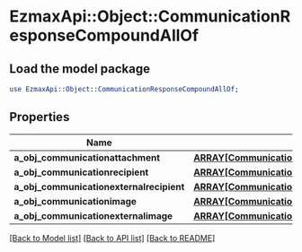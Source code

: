 # EzmaxApi::Object::CommunicationResponseCompoundAllOf

## Load the model package
```perl
use EzmaxApi::Object::CommunicationResponseCompoundAllOf;
```

## Properties
Name | Type | Description | Notes
------------ | ------------- | ------------- | -------------
**a_obj_communicationattachment** | [**ARRAY[CommunicationattachmentResponseCompound]**](CommunicationattachmentResponseCompound.md) |  | 
**a_obj_communicationrecipient** | [**ARRAY[CommunicationrecipientResponseCompound]**](CommunicationrecipientResponseCompound.md) |  | 
**a_obj_communicationexternalrecipient** | [**ARRAY[CommunicationexternalrecipientResponseCompound]**](CommunicationexternalrecipientResponseCompound.md) |  | 
**a_obj_communicationimage** | [**ARRAY[CommunicationimageResponseCompound]**](CommunicationimageResponseCompound.md) |  | 
**a_obj_communicationexternalimage** | [**ARRAY[CommunicationexternalimageResponseCompound]**](CommunicationexternalimageResponseCompound.md) |  | 

[[Back to Model list]](../README.md#documentation-for-models) [[Back to API list]](../README.md#documentation-for-api-endpoints) [[Back to README]](../README.md)


